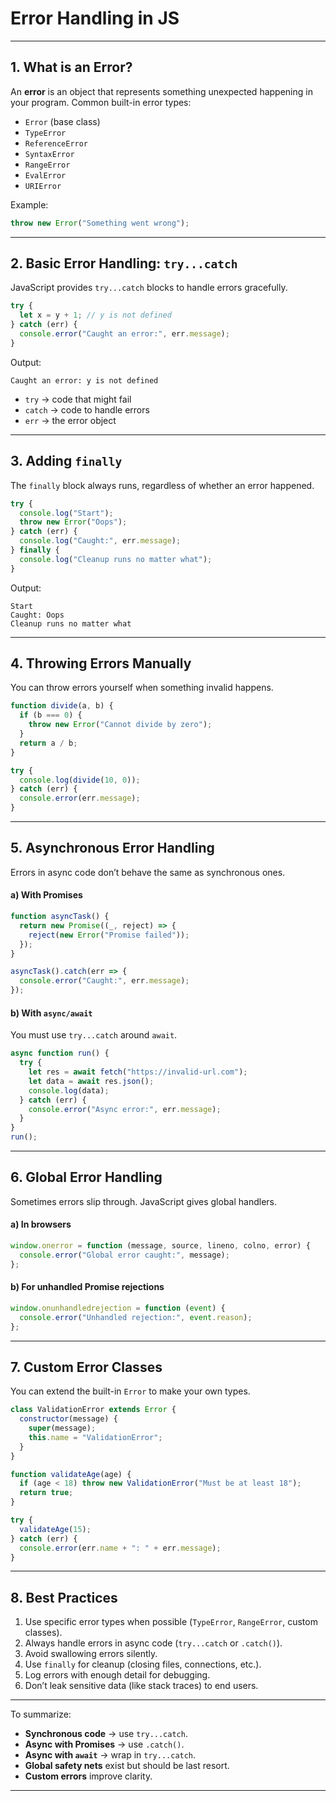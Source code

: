 # Error Handling in JS

---

## 1. What is an Error?

An **error** is an object that represents something unexpected happening in your program.
Common built-in error types:

* `Error` (base class)
* `TypeError`
* `ReferenceError`
* `SyntaxError`
* `RangeError`
* `EvalError`
* `URIError`

Example:

```js
throw new Error("Something went wrong");
```

---

## 2. Basic Error Handling: `try...catch`

JavaScript provides `try...catch` blocks to handle errors gracefully.

```js
try {
  let x = y + 1; // y is not defined
} catch (err) {
  console.error("Caught an error:", err.message);
}
```

Output:

```
Caught an error: y is not defined
```

* `try` → code that might fail
* `catch` → code to handle errors
* `err` → the error object

---

## 3. Adding `finally`

The `finally` block always runs, regardless of whether an error happened.

```js
try {
  console.log("Start");
  throw new Error("Oops");
} catch (err) {
  console.log("Caught:", err.message);
} finally {
  console.log("Cleanup runs no matter what");
}
```

Output:

```
Start
Caught: Oops
Cleanup runs no matter what
```

---

## 4. Throwing Errors Manually

You can throw errors yourself when something invalid happens.

```js
function divide(a, b) {
  if (b === 0) {
    throw new Error("Cannot divide by zero");
  }
  return a / b;
}

try {
  console.log(divide(10, 0));
} catch (err) {
  console.error(err.message);
}
```

---

## 5. Asynchronous Error Handling

Errors in async code don’t behave the same as synchronous ones.

#### a) With Promises

```js
function asyncTask() {
  return new Promise((_, reject) => {
    reject(new Error("Promise failed"));
  });
}

asyncTask().catch(err => {
  console.error("Caught:", err.message);
});
```

#### b) With `async/await`

You must use `try...catch` around `await`.

```js
async function run() {
  try {
    let res = await fetch("https://invalid-url.com");
    let data = await res.json();
    console.log(data);
  } catch (err) {
    console.error("Async error:", err.message);
  }
}
run();
```

---

## 6. Global Error Handling

Sometimes errors slip through. JavaScript gives global handlers.

#### a) In browsers

```js
window.onerror = function (message, source, lineno, colno, error) {
  console.error("Global error caught:", message);
};
```

#### b) For unhandled Promise rejections

```js
window.onunhandledrejection = function (event) {
  console.error("Unhandled rejection:", event.reason);
};
```

---

## 7. Custom Error Classes

You can extend the built-in `Error` to make your own types.

```js
class ValidationError extends Error {
  constructor(message) {
    super(message);
    this.name = "ValidationError";
  }
}

function validateAge(age) {
  if (age < 18) throw new ValidationError("Must be at least 18");
  return true;
}

try {
  validateAge(15);
} catch (err) {
  console.error(err.name + ": " + err.message);
}
```

---

## 8. Best Practices

1. Use specific error types when possible (`TypeError`, `RangeError`, custom classes).
2. Always handle errors in async code (`try...catch` or `.catch()`).
3. Avoid swallowing errors silently.
4. Use `finally` for cleanup (closing files, connections, etc.).
5. Log errors with enough detail for debugging.
6. Don’t leak sensitive data (like stack traces) to end users.

---

To summarize:

* **Synchronous code** → use `try...catch`.
* **Async with Promises** → use `.catch()`.
* **Async with `await`** → wrap in `try...catch`.
* **Global safety nets** exist but should be last resort.
* **Custom errors** improve clarity.

---
